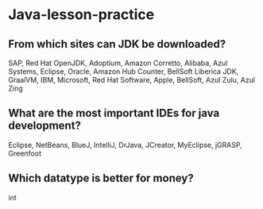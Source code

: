 # Java-lesson-practice 

## From which sites can JDK be downloaded?

SAP, Red Hat OpenJDK, Adoptium, Amazon Corretto, Alibaba, Azul Systems, Eclipse, Oracle, Amazon Hub Counter, BellSoft Liberica JDK, GraalVM, IBM, Microsoft, Red Hat Software, Apple, BellSoft, Azul Zulu, Azul Zing

## What are the most important IDEs for java development?

Eclipse, NetBeans, BlueJ, IntelliJ, DrJava, JCreator, MyEclipse, jGRASP, Greenfoot 

## Which datatype is better for money?

int
